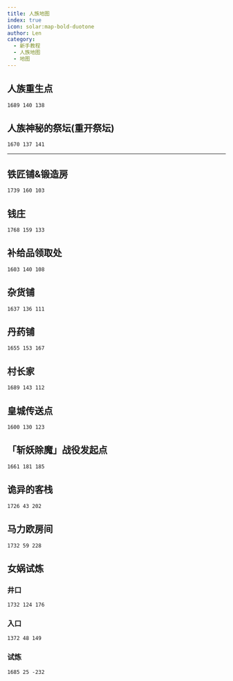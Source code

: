 ```yaml
---
title: 人族地图
index: true
icon: solar:map-bold-duotone
author: Len
category:
  - 新手教程	
  - 人族地图
  - 地图
---
```


##  人族重生点

```X,Y,Z
1689 140 138
```

## 人族神秘的祭坛(重开祭坛)

```X,Y,Z
1670 137 141
```

------

## 铁匠铺&锻造房

```X,Y,Z
1739 160 103
```

## 钱庄

```X,Y,Z
1768 159 133
```

## 补给品领取处

```X,Y,Z
1603 140 108
```

## 杂货铺

```X,Y,Z
1637 136 111
```

## 丹药铺

```X,Y,Z
1655 153 167
```

## 村长家

```X,Y,Z
1689 143 112
```

## 皇城传送点

```X,Y,Z
1600 130 123
```

## 「斩妖除魔」战役发起点

```X,Y,Z
1661 181 185
```

## 诡异的客栈

```X,Y,Z
1726 43 202
```

## 马力欧房间

```X,Y,Z
1732 59 228
```

## 女娲试炼

### 井口

```X,Y,Z
1732 124 176
```

### 入口

```X,Y,Z
1372 48 149
```

### 试炼

```X,Y,Z
1685 25 -232
```
